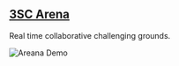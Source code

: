 [3SC Arena](http://3-strand-code.github.io/arena)
---------

Real time collaborative challenging grounds.

![Areana Demo](http://g.recordit.co/EJkZF4x1ps.gif)
